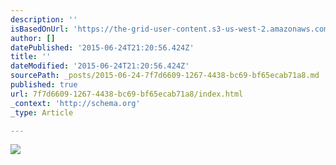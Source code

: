 ```yaml
---
description: ''
isBasedOnUrl: 'https://the-grid-user-content.s3-us-west-2.amazonaws.com/466b3da5-411d-4977-b5f5-5bdf4d7f43e9.jpg'
author: []
datePublished: '2015-06-24T21:20:56.424Z'
title: ''
dateModified: '2015-06-24T21:20:56.424Z'
sourcePath: _posts/2015-06-24-7f7d6609-1267-4438-bc69-bf65ecab71a8.md
published: true
url: 7f7d6609-1267-4438-bc69-bf65ecab71a8/index.html
_context: 'http://schema.org'
_type: Article

---
```

![](https://the-grid-user-content.s3-us-west-2.amazonaws.com/466b3da5-411d-4977-b5f5-5bdf4d7f43e9.jpg)